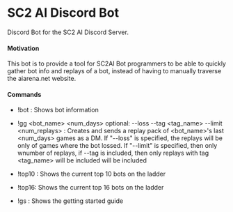 # SC2 AI Discord Bot
Discord Bot for the SC2 AI Discord Server.

#### Motivation

This bot is to provide a tool for SC2AI Bot programmers to be able to quickly gather bot info and replays of a bot, instead of having to manually traverse the aiarena.net website.
#### Commands

- !bot <bot name> : Shows bot information
- !gg <bot_name> <num_days> optional: --loss --tag <tag_name> --limit <num_replays> : Creates and sends a replay pack of <bot_name>'s last <num_days> games as a DM. If "--loss" is specified, the replays will be only of games where the bot lossed.  If "--limit" is specified, then only <limit> wnumber of replays, if --tag is included, then only replays with tag <tag_name> will be included will be included
- !top10 : Shows the current top 10 bots on the ladder
- !top16: Shows the current top 16 bots on the ladder

- !gs : Shows the getting started guide
